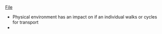[File](saelens2003-environmental-correlates.pdf)

- Physical environment has an impact on if an individual walks or cycles for transport
- 